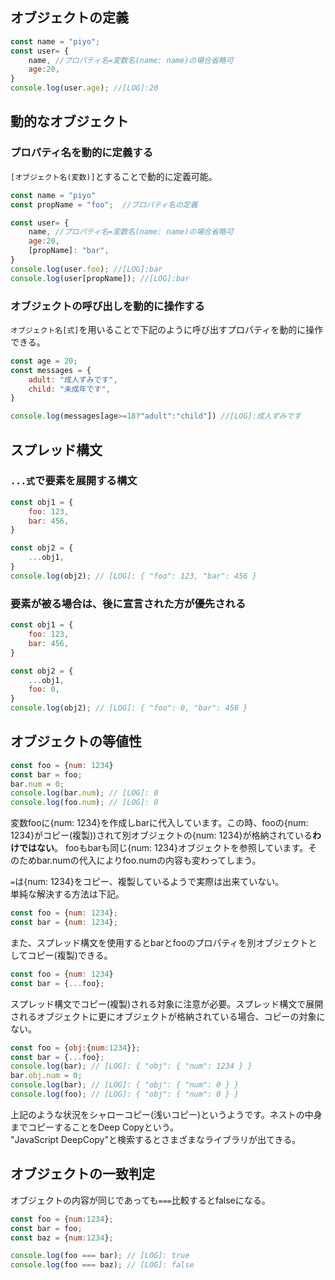 

## オブジェクトの定義
```js
const name = "piyo";
const user= {
	name, //プロパティ名=変数名(name: name)の場合省略可
	age:20,
}
console.log(user.age); //[LOG]:20
```

## 動的なオブジェクト
### プロパティ名を動的に定義する
`[オブジェクト名(変数)]`とすることで動的に定義可能。  
```js
const name = "piyo"
const propName = "foo";  //プロパティ名の定義

const user= {
	name, //プロパティ名=変数名(name: name)の場合省略可
	age:20,
	[propName]: "bar",
}
console.log(user.foo); //[LOG]:bar
console.log(user[propName]); //[LOG]:bar
```

### オブジェクトの呼び出しを動的に操作する
`オブジェクト名[式]`を用いることで下記のように呼び出すプロパティを動的に操作できる。  
```js
const age = 20;
const messages = {
	adult: "成人ずみです",
	child: "未成年です",
}

console.log(messages[age>=18?"adult":"child"]) //[LOG]:成人ずみです
```

## スプレッド構文
### `...式`で要素を展開する構文
```js
const obj1 = {
	foo: 123,
	bar: 456,
}

const obj2 = {
	...obj1,
}
console.log(obj2); // [LOG]: { "foo": 123, "bar": 456 }
```
### 要素が被る場合は、後に宣言された方が優先される
```js
const obj1 = {
	foo: 123,
	bar: 456,
}

const obj2 = {
	...obj1,
	foo: 0,
}
console.log(obj2); // [LOG]: { "foo": 0, "bar": 456 }
```


## オブジェクトの等値性
```js
const foo = {num: 1234}
const bar = foo;
bar.num = 0;
console.log(bar.num); // [LOG]: 0
console.log(foo.num); // [LOG]: 0
```
変数fooに{num: 1234}を作成しbarに代入しています。この時、fooの{num: 1234}がコピー(複製))されて別オブジェクトの{num: 1234}が格納されている**わけではない**。 fooもbarも同じ{num: 1234}オブジェクトを参照しています。そのためbar.numの代入によりfoo.numの内容も変わってしまう。  
    
`=`は{num: 1234}をコピー、複製しているようで実際は出来ていない。  
単純な解決する方法は下記。  
```js
const foo = {num: 1234};
const bar = {num: 1234};
```

また、スプレッド構文を使用するとbarとfooのプロパティを別オブジェクトとしてコピー(複製)できる。  
```js
const foo = {num: 1234}
const bar = {...foo};
```

スプレッド構文でコピー(複製)される対象に注意が必要。スプレッド構文で展開されるオブジェクトに更にオブジェクトが格納されている場合、コピーの対象にない。  
```js
const foo = {obj:{num:1234}};
const bar = {...foo};
console.log(bar); // [LOG]: { "obj": { "num": 1234 } }
bar.obj.num = 0;
console.log(bar); // [LOG]: { "obj": { "num": 0 } }
console.log(foo); // [LOG]: { "obj": { "num": 0 } }
```

上記のような状況をシャローコピー(浅いコピー)というようです。ネストの中身までコピーすることをDeep Copyという。  
"JavaScript DeepCopy"と検索するとさまざまなライブラリが出てきる。  


## オブジェクトの一致判定
オブジェクトの内容が同じであっても`===`比較するとfalseになる。  
```js
const foo = {num:1234};
const bar = foo;
const baz = {num:1234};

console.log(foo === bar); // [LOG]: true
console.log(foo === baz); // [LOG]: false
```

